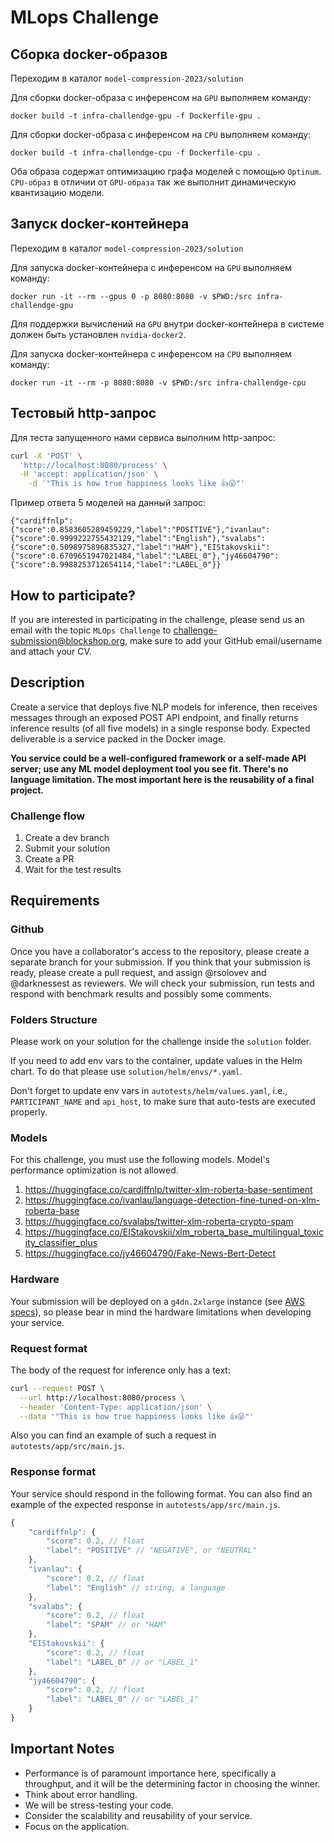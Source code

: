 # MLops Challenge

## Сборка docker-образов

Переходим в каталог `model-compression-2023/solution`

Для сборки docker-образа c инференсом на `GPU` выполняем команду:
```
docker build -t infra-challendge-gpu -f Dockerfile-gpu .
```

Для сборки docker-образа c инференсом на `CPU` выполняем команду:
```
docker build -t infra-challendge-cpu -f Dockerfile-cpu .
```

Оба образа содержат оптимизацию графа моделей с помощью `Optinum`.
`CPU-образ` в отличии от `GPU-образа` так же выполнит динамическую квантизацию модели.

## Запуск docker-контейнера

Переходим в каталог `model-compression-2023/solution`

Для запуска docker-контейнера c инференсом на `GPU` выполняем команду:
```
docker run -it --rm --gpus 0 -p 8080:8080 -v $PWD:/src infra-challendge-gpu
```

Для поддержки вычислений на `GPU` внутри docker-контейнера в системе должен быть установлен `nvidia-docker2`.

Для запуска docker-контейнера c инференсом на `CPU` выполняем команду:
```
docker run -it --rm -p 8080:8080 -v $PWD:/src infra-challendge-cpu
```

## Тестовый http-запрос

Для теста запущенного нами сервиса выполним http-запрос:
```bash
curl -X 'POST' \
  'http://localhost:8080/process' \
  -H 'accept: application/json' \
    -d '"This is how true happiness looks like 👍😜"'
```

Пример ответа 5 моделей на данный запрос:
```
{"cardiffnlp":{"score":0.8583605289459229,"label":"POSITIVE"},"ivanlau":{"score":0.9999222755432129,"label":"English"},"svalabs":{"score":0.5098975896835327,"label":"HAM"},"EIStakovskii":{"score":0.6709651947021484,"label":"LABEL_0"},"jy46604790":{"score":0.9988253712654114,"label":"LABEL_0"}}
```

## How to participate?

If you are interested in participating in the challenge, please send us an email with the topic `MLOps Challenge` to challenge-submission@blockshop.org, make sure to add your GitHub email/username and attach your CV.


## Description

Create a service that deploys five NLP models for inference, then receives messages through an exposed POST API endpoint, and finally returns inference results (of all five models) in a single response body.
Expected deliverable is a service packed in the Docker image.

**You service could be a well-configured framework or a self-made API server; use any ML model deployment tool you see fit. There's no language limitation. The most important here is the reusability of a final project.**


### Challenge flow

1. Create a dev branch
2. Submit your solution
3. Create a PR
4. Wait for the test results


## Requirements

### Github

Once you have a collaborator's access to the repository, please create a separate branch for your submission. If you think that your submission is ready, please create a pull request, and assign @rsolovev and @darknessest as reviewers.
We will check your submission, run tests and respond with benchmark results and possibly some comments.

### Folders Structure

Please work on your solution for the challenge inside the `solution` folder.

If you need to add env vars to the container, update values in the Helm chart. 
To do that please use `solution/helm/envs/*.yaml`.

Don't forget to update env vars in `autotests/helm/values.yaml`, i.e., `PARTICIPANT_NAME` and `api_host`, to make sure that auto-tests are executed properly.

### Models

For this challenge, you must use the following models. Model's performance optimization is not allowed.

1. https://huggingface.co/cardiffnlp/twitter-xlm-roberta-base-sentiment
2. https://huggingface.co/ivanlau/language-detection-fine-tuned-on-xlm-roberta-base
3. https://huggingface.co/svalabs/twitter-xlm-roberta-crypto-spam
4. https://huggingface.co/EIStakovskii/xlm_roberta_base_multilingual_toxicity_classifier_plus
5. https://huggingface.co/jy46604790/Fake-News-Bert-Detect

### Hardware

Your submission will be deployed on a `g4dn.2xlarge` instance (see [AWS specs](https://aws.amazon.com/ec2/instance-types/g4/)), so please bear in mind the hardware limitations when developing your service.

### Request format

The body of the request for inference only has a text:

```bash
curl --request POST \
  --url http://localhost:8080/process \
  --header 'Content-Type: application/json' \
  --data '"This is how true happiness looks like 👍😜"'
```

Also you can find an example of such a request in `autotests/app/src/main.js`.

### Response format

Your service should respond in the following format. You can also find an example of the expected response in `autotests/app/src/main.js`.

```js
{
    "cardiffnlp": {
        "score": 0.2, // float
        "label": "POSITIVE" // "NEGATIVE", or "NEUTRAL"
    },
    "ivanlau": {
        "score": 0.2, // float
        "label": "English" // string, a language
    },
    "svalabs": {
        "score": 0.2, // float
        "label": "SPAM" // or "HAM"
    },
    "EIStakovskii": {
        "score": 0.2, // float
        "label": "LABEL_0" // or "LABEL_1"
    },
    "jy46604790": {
        "score": 0.2, // float
        "label": "LABEL_0" // or "LABEL_1"
    }
}
```


## Important Notes

- Performance is of paramount importance here, specifically a throughput, and it will be the determining factor in choosing the winner.
- Think about error handling.
- We will be stress-testing your code.
- Consider the scalability and reusability of your service.
- Focus on the application.
